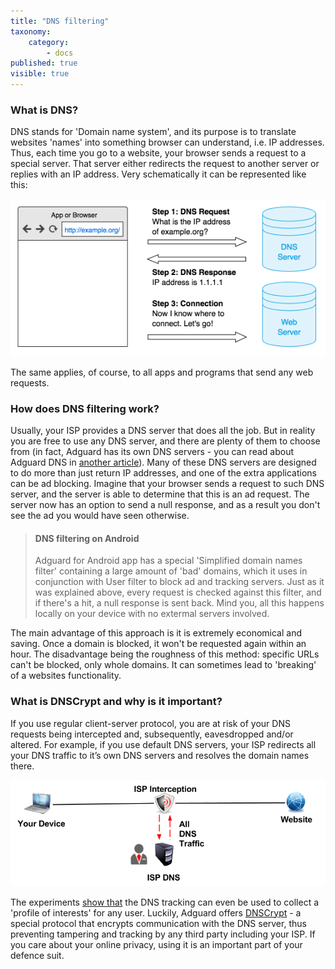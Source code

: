 ```yaml
---
title: "DNS filtering"
taxonomy:
    category:
        - docs
published: true
visible: true
---
```

### What is DNS?

DNS stands for 'Domain name system', and its purpose is to translate websites 'names' into something browser can understand, i.e. IP addresses. Thus, each time you go to a website, your browser sends a request to a special server. That server either redirects the request to another server or replies with an IP address. Very schematically it can be represented like this:

![dns-request-scheme](dns_request_scheme.png)

The same applies, of course, to all apps and programs that send any web requests.

### How does DNS filtering work?

Usually, your ISP provides a DNS server that does all the job. But in reality you are free to use any DNS server, and there are plenty of them to choose from (in fact, Adguard has its own DNS servers - you can read about Adguard DNS in [another article](https://kb.adguard.com/en/dns/overview)). Many of these DNS servers are designed to do more than just return IP addresses, and one of the extra applications can be ad blocking. Imagine that your browser sends a request to such DNS server, and the server is able to determine that this is an ad request. The server now has an option to send a null response, and as a result you don't see the ad you would have seen otherwise.

>#### DNS filtering on Android
>Adguard for Android app has a special 'Simplified domain names filter' containing a large amount of 'bad' domains, which it uses in conjunction with User filter to block ad and tracking servers. Just as it was explained above, every request is checked against this filter, and if there's a hit, a null response is sent back. Mind you, all this happens locally on your device with no extermal servers involved.

The main advantage of this approach is it is extremely economical and saving. Once a domain is blocked, it won't be requested again within an hour. The disadvantage being the roughness of this method: specific URLs can't be blocked, only whole domains. It can sometimes lead to 'breaking' of a websites functionality.

### What is DNSCrypt and why is it important?

If you use regular client-server protocol, you are at risk of your DNS requests being intercepted and, subsequently, eavesdropped and/or altered. For example, if you use default DNS servers, your ISP redirects all your DNS traffic to it’s own DNS servers and resolves the domain names there.

![dns-intercept-scheme](dns_intercept_scheme.png)

The experiments [show that](https://blog.adguard.com/dns-track-you/) the DNS tracking can even be used to collect a 'profile of interests' for any user. Luckily, Adguard offers [DNSCrypt](dnscrypt.org) - a special protocol that encrypts communication with the DNS server, thus preventing tampering and tracking by any third party including your ISP. If you care about your online privacy, using it is an important part of your defence suit.
